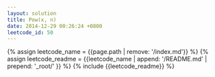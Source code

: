 ```yaml
---
layout: solution
title: Pow(x, n)
date: 2014-12-29 00:26:24 +0800
leetcode_id: 50
---
```

{% assign leetcode_name = {{page.path | remove: '/index.md'}}  %}
{% assign leetcode_readme = {{leetcode_name | append: '/README.md' | prepend: '_root/' }}  %}
{% include {{leetcode_readme}} %}

